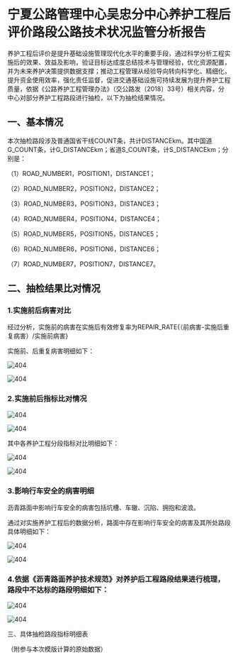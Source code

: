 # 宁夏公路管理中心吴忠分中心养护工程后评价路段公路技术状况监管分析报告

养护工程后评价是提升基础设施管理现代化水平的重要手段，通过科学分析工程实施后的效果、效益及影响，验证目标达成度总结技术与管理经验，优化资源配置，并为未来养护决策提供数据支撑；推动工程管理从经验导向转向科学化、精细化，提升资金使用效率，强化责任监督，促进交通基础设施可持续发展为提升养护工程质量，依据《公路养护工程管理办法》（交公路发〔2018〕33号）相关内容，分中心对部分养护工程路段进行抽检，以下为抽检结果情况。

## 一、基本情况

本次抽检路段涉及普通国省干线COUNT条，共计DISTANCEkm。其中国道G_COUNT条，计G_DISTANCEkm；省道S_COUNT条，计S_DISTANCEkm；分别是：

（1）ROAD_NUMBER1，POSITION1，DISTANCE1；

（2）ROAD_NUMBER2，POSITION2，DISTANCE2；

（3）ROAD_NUMBER3，POSITION3，DISTANCE3；

（4）ROAD_NUMBER4，POSITION4，DISTANCE4；

（5）ROAD_NUMBER5，POSITION5，DISTANCE5；

（6）ROAD_NUMBER6，POSITION6，DISTANCE6；

（7）ROAD_NUMBER7，POSITION7，DISTANCE7。

## 二、抽检结果比对情况

### 1.实施前后病害对比

经过分析，实施前的病害在实施后有效修复率为REPAIR_RATE{（前病害-实施后重复病害）/实施前病害}

实施前、后重复病害明细如下：

![404](养护前后病害明细上行_1.jpeg)

![404](养护前后病害明细上行_2.jpeg)

### 2.实施前后指标比对情况

![404](养护前后PQI对比上行_1.jpeg)

![404](养护前后PQI对比下行_1.jpeg)

其中各养护工程分段指标对比明细如下：

![404](养护前后PQI详细对比下行_1.jpeg)

![404](养护前后PQI详细对比下行_1.jpeg)

### 3.影响行车安全的病害明细

沥青路面中影响行车安全的病害包括坑槽、车辙、沉陷、拥抱和波浪。

通过对实施养护工程后的数据分析，路面中存在影响行车安全的病害及其所处路段具体明细如下：

![404](养护后影响行车安全病害明细上行_1.jpeg)

![404](养护后影响行车安全病害明细下行_1.jpeg)

### 4.依据《沥青路面养护技术规范》对养护后工程路段结果进行梳理，路段中不达标的路段明细如下：

![404](养护后不达标路段上行_1.jpeg)

![404](养护后不达标路段下行_1.jpeg)

三、具体抽检路段指标明细表

（附参与本次模版计算的原始数据）